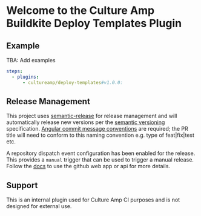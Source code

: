 # Welcome to the Culture Amp Buildkite Deploy Templates Plugin

## Example

TBA: Add examples

```yaml
steps:
  - plugins:
      - cultureamp/deploy-templates#v1.0.0:

```

## Release Management

This project uses [semantic-release](https://github.com/semantic-release/semantic-release) for release management and will automatically release new versions per the [semantic versioning](https://semver.org/) specification. [Angular commit message conventions](https://github.com/angular/angular/blob/master/CONTRIBUTING.md#-commit-message-format) are required; the PR title will need to conform to this naming convention e.g. type of feat|fix|test etc.

A repository dispatch event configuration has been enabled for the release. This provides a `manual` trigger that can be used to trigger a manual release. Follow the [docs](https://github.com/semantic-release/semantic-release/blob/master/docs/recipes/ci-configurations/github-actions.md#trigger-semantic-release-on-demand) to use the github web app or api for more details.

## Support

This is an internal plugin used for Culture Amp CI purposes and is not designed for external use.
